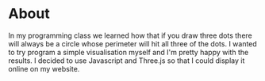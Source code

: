 # About
In my programming class we learned how that if you draw three dots there will always be a circle whose perimeter will hit all three of the dots. I wanted to try program a simple visualisation myself and I'm pretty happy with the results. I decided to use Javascript and Three.js so that I could display it online on my website.


